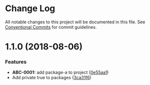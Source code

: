 # Change Log

All notable changes to this project will be documented in this file.
See [Conventional Commits](https://conventionalcommits.org) for commit guidelines.

<a name="1.1.0"></a>
# 1.1.0 (2018-08-06)


### Features

* **ABC-0001:** add package-a to project ([0e55aa1](https://github.com/chrisslater/changelog-parsing-demo/commit/0e55aa1))
* Add private true to packages ([3ca31f6](https://github.com/chrisslater/changelog-parsing-demo/commit/3ca31f6))
